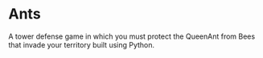 # Ants
A tower defense game in which you must protect the QueenAnt from Bees that invade your territory built using Python.
